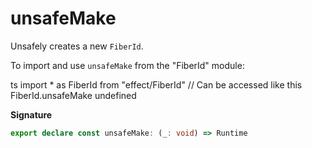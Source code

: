 # unsafeMake

Unsafely creates a new `FiberId`.

To import and use `unsafeMake` from the "FiberId" module:

ts
import \* as FiberId from "effect/FiberId"
// Can be accessed like this
FiberId.unsafeMake
undefined

**Signature**

```ts
export declare const unsafeMake: (_: void) => Runtime
```
